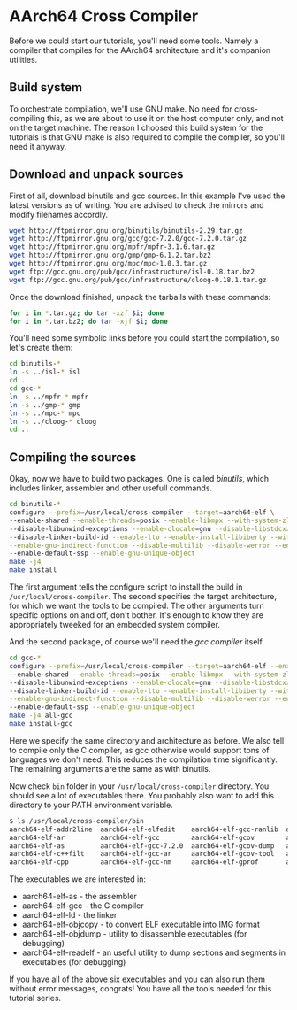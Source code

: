 AArch64 Cross Compiler
======================

Before we could start our tutorials, you'll need some tools. Namely a compiler that compiles for the AArch64
architecture and it's companion utilities.

Build system
------------

To orchestrate compilation, we'll use GNU make. No need for cross-compiling this, as we are about to use it on the
host computer only, and not on the target machine. The reason I choosed this build system for the tutorials is that
GNU make is also required to compile the compiler, so you'll need it anyway.

Download and unpack sources
---------------------------

First of all, download binutils and gcc sources. In this example I've used the latest versions as of writing.
You are advised to check the mirrors and modify filenames accordly.

```sh
wget http://ftpmirror.gnu.org/binutils/binutils-2.29.tar.gz
wget http://ftpmirror.gnu.org/gcc/gcc-7.2.0/gcc-7.2.0.tar.gz
wget http://ftpmirror.gnu.org/mpfr/mpfr-3.1.6.tar.gz
wget http://ftpmirror.gnu.org/gmp/gmp-6.1.2.tar.bz2
wget http://ftpmirror.gnu.org/mpc/mpc-1.0.3.tar.gz
wget ftp://gcc.gnu.org/pub/gcc/infrastructure/isl-0.18.tar.bz2
wget ftp://gcc.gnu.org/pub/gcc/infrastructure/cloog-0.18.1.tar.gz
```

Once the download finished, unpack the tarballs with these commands:

```sh
for i in *.tar.gz; do tar -xzf $i; done
for i in *.tar.bz2; do tar -xjf $i; done
```

You'll need some symbolic links before you could start the compilation, so let's create them:

```sh
cd binutils-*
ln -s ../isl-* isl
cd ..
cd gcc-*
ln -s ../mpfr-* mpfr
ln -s ../gmp-* gmp
ln -s ../mpc-* mpc
ln -s ../cloog-* cloog
cd ..
```

Compiling the sources
---------------------

Okay, now we have to build two packages. One is called *binutils*, which includes linker, assembler and other
usefull commands.

```sh
cd binutils-*
configure --prefix=/usr/local/cross-compiler --target=aarch64-elf \
--enable-shared --enable-threads=posix --enable-libmpx --with-system-zlib --with-isl --enable-__cxa_atexit \
--disable-libunwind-exceptions --enable-clocale=gnu --disable-libstdcxx-pch --disable-libssp --enable-plugin \
--disable-linker-build-id --enable-lto --enable-install-libiberty --with-linker-hash-style=gnu --with-gnu-ld\
--enable-gnu-indirect-function --disable-multilib --disable-werror --enable-checking=release --enable-default-pie \
--enable-default-ssp --enable-gnu-unique-object
make -j4
make install
```

The first argument tells the configure script to install the build in `/usr/local/cross-compiler`. The second
specifies the target architecture, for which we want the tools to be compiled. The other arguments turn specific
options on and off, don't bother. It's enough to know they are appropriately tweeked for an embedded system compiler.

And the second package, of course we'll need the *gcc compiler* itself.

```sh
cd gcc-*
configure --prefix=/usr/local/cross-compiler --target=aarch64-elf --enable-languages=c \
--enable-shared --enable-threads=posix --enable-libmpx --with-system-zlib --with-isl --enable-__cxa_atexit \
--disable-libunwind-exceptions --enable-clocale=gnu --disable-libstdcxx-pch --disable-libssp --enable-plugin \
--disable-linker-build-id --enable-lto --enable-install-libiberty --with-linker-hash-style=gnu --with-gnu-ld\
--enable-gnu-indirect-function --disable-multilib --disable-werror --enable-checking=release --enable-default-pie \
--enable-default-ssp --enable-gnu-unique-object
make -j4 all-gcc
make install-gcc
```

Here we specify the same directory and architecture as before. We also tell to compile only the C compiler, as gcc
otherwise would support tons of languages we don't need. This reduces the compilation time significantly. The remaining
arguments are the same as with binutils.

Now check `bin` folder in your `/usr/local/cross-compiler` directory. You should see a lot of executables there. You
probably also want to add this directory to your PATH environment variable.

```sh
$ ls /usr/local/cross-compiler/bin
aarch64-elf-addr2line  aarch64-elf-elfedit    aarch64-elf-gcc-ranlib  aarch64-elf-ld       aarch64-elf-ranlib
aarch64-elf-ar         aarch64-elf-gcc        aarch64-elf-gcov        aarch64-elf-ld.bfd   aarch64-elf-readelf
aarch64-elf-as         aarch64-elf-gcc-7.2.0  aarch64-elf-gcov-dump   aarch64-elf-nm       aarch64-elf-size
aarch64-elf-c++filt    aarch64-elf-gcc-ar     aarch64-elf-gcov-tool   aarch64-elf-objcopy  aarch64-elf-strings
aarch64-elf-cpp        aarch64-elf-gcc-nm     aarch64-elf-gprof       aarch64-elf-objdump  aarch64-elf-strip
```

The executables we are interested in:
 - aarch64-elf-as - the assembler
 - aarch64-elf-gcc - the C compiler
 - aarch64-elf-ld - the linker
 - aarch64-elf-objcopy - to convert ELF executable into IMG format
 - aarch64-elf-objdump - utility to disassemble executables (for debugging)
 - aarch64-elf-readelf - an useful utility to dump sections and segments in executables (for debugging)

If you have all of the above six executables and you can also run them without error messages, congrats!
You have all the tools needed for this tutorial series.
